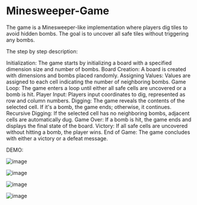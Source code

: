 # Minesweeper-Game
The game is a Minesweeper-like implementation where players dig tiles to avoid hidden bombs. The goal is to uncover all safe tiles without triggering any bombs.

The step by step description:

Initialization: The game starts by initializing a board with a specified dimension size and number of bombs.
Board Creation: A board is created with dimensions and bombs placed randomly.
Assigning Values: Values are assigned to each cell indicating the number of neighboring bombs.
Game Loop: The game enters a loop until either all safe cells are uncovered or a bomb is hit.
Player Input: Players input coordinates to dig, represented as row and column numbers.
Digging: The game reveals the contents of the selected cell. If it's a bomb, the game ends; otherwise, it continues.
Recursive Digging: If the selected cell has no neighboring bombs, adjacent cells are automatically dug.
Game Over: If a bomb is hit, the game ends and displays the final state of the board.
Victory: If all safe cells are uncovered without hitting a bomb, the player wins.
End of Game: The game concludes with either a victory or a defeat message.


DEMO:

![image](https://github.com/arshasuresh03/Minesweeper-Game/assets/160167081/3961ae54-ea4d-4a8b-8bef-fd7e341ed680)

![image](https://github.com/arshasuresh03/Minesweeper-Game/assets/160167081/cfce5156-873d-4605-847e-45e780532f00)

![image](https://github.com/arshasuresh03/Minesweeper-Game/assets/160167081/339b96a9-16dd-41ba-bd99-3e09a6e9d1a2)

![image](https://github.com/arshasuresh03/Minesweeper-Game/assets/160167081/ee6cda0b-542b-4019-a59e-c4ec0d6b59d1)
